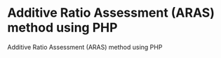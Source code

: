 # Additive Ratio Assessment (ARAS) method using PHP
Additive Ratio Assessment (ARAS) method using PHP
